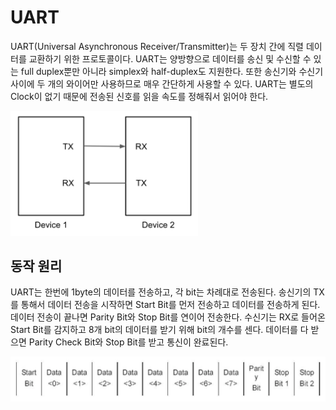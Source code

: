# UART

UART(Universal Asynchronous Receiver/Transmitter)는 두 장치 간에 직렬 데이터를 교환하기 위한 프로토콜이다. UART는 양방향으로 데이터를 송신 및 수신할 수 있는 full duplex뿐만 아니라 simplex와 half-duplex도 지원한다. 또한 송신기와 수신기 사이에 두 개의 와이어만 사용하므로 매우 간단하게 사용할 수 있다. UART는 별도의 Clock이 없기 때문에 전송된 신호를 읽을 속도를 정해줘서 읽어야 한다.

<img src="img/uart_device_diagram.png" width="300px"> 


## 동작 원리

UART는 한번에 1byte의 데이터를 전송하고, 각 bit는 차례대로 전송된다. 송신기의 TX를 통해서 데이터 전송을 시작하면 Start Bit를 먼저 전송하고 데이터를 전송하게 된다. 데이터 전송이 끝나면 Parity Bit와 Stop Bit를 연이어 전송한다. 수신기는 RX로 들어온 Start Bit를 감지하고 8개 bit의 데이터를 받기 위해 bit의 개수를 센다. 데이터를 다 받으면 Parity Check Bit와 Stop Bit를 받고 통신이 완료된다.

<img src="img/uart_data_frame.png">